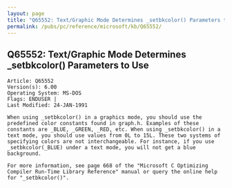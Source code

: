 ```yaml
---
layout: page
title: "Q65552: Text/Graphic Mode Determines _setbkcolor() Parameters to Use"
permalink: /pubs/pc/reference/microsoft/kb/Q65552/
---
```


## Q65552: Text/Graphic Mode Determines _setbkcolor() Parameters to Use

	Article: Q65552
	Version(s): 6.00
	Operating System: MS-DOS
	Flags: ENDUSER |
	Last Modified: 24-JAN-1991
	
	When using _setbkcolor() in a graphics mode, you should use the
	predefined color constants found in graph.h. Examples of these
	constants are _BLUE, _GREEN, _RED, etc. When using _setbkcolor() in a
	text mode, you should use values from 0L to 15L. These two systems of
	specifying colors are not interchangeable. For instance, if you use
	_setbkcolor(_BLUE) under a text mode, you will not get a blue
	background.
	
	For more information, see page 668 of the "Microsoft C Optimizing
	Compiler Run-Time Library Reference" manual or query the online help
	for "_setbkcolor()".
